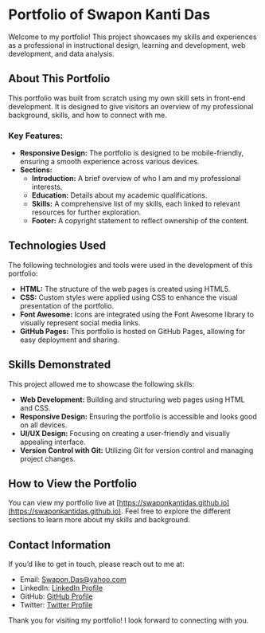 # Portfolio of Swapon Kanti Das

Welcome to my portfolio! This project showcases my skills and experiences as a professional in instructional design, learning and development, web development, and data analysis. 

## About This Portfolio

This portfolio was built from scratch using my own skill sets in front-end development. It is designed to give visitors an overview of my professional background, skills, and how to connect with me. 

### Key Features:
- **Responsive Design:** The portfolio is designed to be mobile-friendly, ensuring a smooth experience across various devices.
- **Sections:** 
  - **Introduction:** A brief overview of who I am and my professional interests.
  - **Education:** Details about my academic qualifications.
  - **Skills:** A comprehensive list of my skills, each linked to relevant resources for further exploration.
  - **Footer:** A copyright statement to reflect ownership of the content.

## Technologies Used

The following technologies and tools were used in the development of this portfolio:

- **HTML:** The structure of the web pages is created using HTML5.
- **CSS:** Custom styles were applied using CSS to enhance the visual presentation of the portfolio.
- **Font Awesome:** Icons are integrated using the Font Awesome library to visually represent social media links.
- **GitHub Pages:** This portfolio is hosted on GitHub Pages, allowing for easy deployment and sharing.

## Skills Demonstrated

This project allowed me to showcase the following skills:

- **Web Development:** Building and structuring web pages using HTML and CSS.
- **Responsive Design:** Ensuring the portfolio is accessible and looks good on all devices.
- **UI/UX Design:** Focusing on creating a user-friendly and visually appealing interface.
- **Version Control with Git:** Utilizing Git for version control and managing project changes.

## How to View the Portfolio

You can view my portfolio live at [https://swaponkantidas.github.io](https://swaponkantidas.github.io). Feel free to explore the different sections to learn more about my skills and background.

## Contact Information

If you’d like to get in touch, please reach out to me at:

- Email: [Swapon.Das@yahoo.com](mailto:Swapon.Das@yahoo.com)
- LinkedIn: [LinkedIn Profile](https://linkedin.com/in/swapon-kanti-das/)
- GitHub: [GitHub Profile](https://github.com/swaponkantdas)
- Twitter: [Twitter Profile](https://twitter.com/swapondas2)

Thank you for visiting my portfolio! I look forward to connecting with you.


